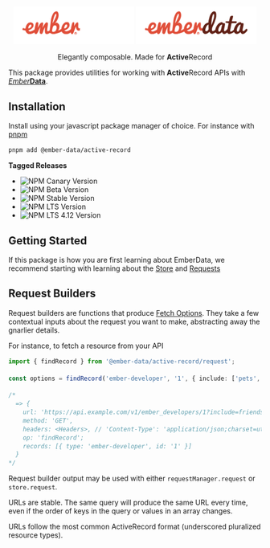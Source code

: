 <p align="center">
  <img
    class="project-logo"
    src="./logos/ember-data-logo-dark.svg#gh-dark-mode-only"
    alt="EmberData ActiveRecord"
    width="240px"
    title="EmberData ActiveRecord"
    />
  <img
    class="project-logo"
    src="./logos/ember-data-logo-light.svg#gh-light-mode-only"
    alt="EmberData ActiveRecord"
    width="240px"
    title="EmberData ActiveRecord"
    />
</p>

<p align="center">Elegantly composable. Made for <strong>Active</strong>Record</p>

This package provides utilities for working with **Active**Record APIs with [*Ember***Data**](https://github.com/emberjs/data/).

## Installation

Install using your javascript package manager of choice. For instance with [pnpm](https://pnpm.io/)

```sh
pnpm add @ember-data/active-record
```

**Tagged Releases**

- ![NPM Canary Version](https://img.shields.io/npm/v/%40ember-data/active-record/canary?label=%40canary&color=FFBF00)
- ![NPM Beta Version](https://img.shields.io/npm/v/%40ember-data/active-record/beta?label=%40beta&color=ff00ff)
- ![NPM Stable Version](https://img.shields.io/npm/v/%40ember-data/active-record/latest?label=%40latest&color=90EE90)
- ![NPM LTS Version](https://img.shields.io/npm/v/%40ember-data/active-record/lts?label=%40lts&color=0096FF)
- ![NPM LTS 4.12 Version](https://img.shields.io/npm/v/%40ember-data/active-record/lts-4-12?label=%40lts-4-12&color=bbbbbb)


## Getting Started

If this package is how you are first learning about EmberData, we recommend starting with learning about the [Store](https://github.com/emberjs/data/blob/main/packages/store/README.md) and [Requests](https://github.com/emberjs/data/blob/main/packages/request/README.md)

## Request Builders

Request builders are functions that produce [Fetch Options](https://developer.mozilla.org/en-US/docs/Web/API/Fetch_API). They take a few contextual inputs about the request you want to make, abstracting away the gnarlier details.

For instance, to fetch a resource from your API

```ts
import { findRecord } from '@ember-data/active-record/request';

const options = findRecord('ember-developer', '1', { include: ['pets', 'friends'] });

/*
  => {
    url: 'https://api.example.com/v1/ember_developers/1?include=friends,pets',
    method: 'GET',
    headers: <Headers>, // 'Content-Type': 'application/json;charset=utf-8'
    op: 'findRecord';
    records: [{ type: 'ember-developer', id: '1' }]
  }
*/
```

Request builder output may be used with either `requestManager.request` or `store.request`.

URLs are stable. The same query will produce the same URL every time, even if the order of keys in
the query or values in an array changes.

URLs follow the most common ActiveRecord format (underscored pluralized resource types).
